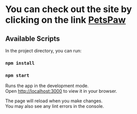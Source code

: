 
# You can check out the site by clicking on the link [PetsPaw](https://zzagornyak.github.io/PetsPaw/#/)




## Available Scripts

In the project directory, you can run:

### `npm install`

### `npm start`

Runs the app in the development mode.\
Open [http://localhost:3000](http://localhost:3000) to view it in your browser.

The page will reload when you make changes.\
You may also see any lint errors in the console.

